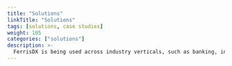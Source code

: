 ```yaml
---
title: "Solutions"
linkTitle: "Solutions"
tags: [solutions, case studies] 
weight: 105
categories: ["solutions"]
description: >-
  FerrisDX is being used across industry verticals, such as banking, insurances, logistics and manufacturing, but also in horizontal business applications such as finance and human resources. The growing list of case studies may give you some insights and ideas how Ferris may be put to good use in your organization.
---
```






